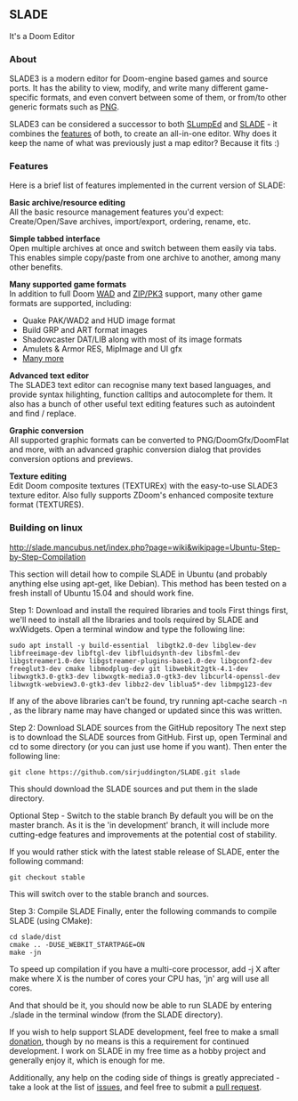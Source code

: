 ## SLADE  
It's a Doom Editor

### About

SLADE3 is a modern editor for Doom-engine based games and source ports. It has the ability to view, modify, and write many different game-specific formats, and even convert between some of them, or from/to other generic formats such as [PNG](http://doomwiki.org/wiki/PNG).

SLADE3 can be considered a successor to both [SLumpEd](http://doomwiki.org/wiki/SLumpEd) and [SLADE](http://doomwiki.org/wiki/SLADE) - it combines the [features](https://github.com/sirjuddington/SLADE/wiki/Features) of both, to create an all-in-one editor. Why does it keep the name of what was previously just a map editor? Because it fits :)

### Features

Here is a brief list of features implemented in the current version of SLADE:

**Basic archive/resource editing**  
All the basic resource management features you'd expect: Create/Open/Save archives, import/export, ordering, rename, etc.

**Simple tabbed interface**  
Open multiple archives at once and switch between them easily via tabs. This enables simple copy/paste from one archive to another, among many other benefits.

**Many supported game formats**  
In addition to full Doom [WAD](http://doomwiki.org/wiki/WAD) and [ZIP/PK3](http://doomwiki.org/wiki/PK3) support, many other game formats are supported, including:
* Quake PAK/WAD2 and HUD image format
* Build GRP and ART format images
* Shadowcaster DAT/LIB along with most of its image formats
* Amulets & Armor RES, MipImage and UI gfx
* [Many more](https://github.com/sirjuddington/SLADE/wiki/Supported-Data-Formats)

**Advanced text editor**  
The SLADE3 text editor can recognise many text based languages, and provide syntax hilighting, function calltips and autocomplete for them. It also has a bunch of other useful text editing features such as autoindent and find / replace.

**Graphic conversion**  
All supported graphic formats can be converted to PNG/DoomGfx/DoomFlat and more, with an advanced graphic conversion dialog that provides conversion options and previews.

**Texture editing**  
Edit Doom composite textures (TEXTUREx) with the easy-to-use SLADE3 texture editor. Also fully supports ZDoom's enhanced composite texture format (TEXTURES).

### Building on linux
http://slade.mancubus.net/index.php?page=wiki&wikipage=Ubuntu-Step-by-Step-Compilation

This section will detail how to compile SLADE in Ubuntu (and probably anything else using apt-get, like Debian). This method has been tested on a fresh install of Ubuntu 15.04 and should work fine.

Step 1: Download and install the required libraries and tools
First things first, we'll need to install all the libraries and tools required by SLADE and wxWidgets. Open a terminal window and type the following line:


```
sudo apt install -y build-essential  libgtk2.0-dev libglew-dev libfreeimage-dev libftgl-dev libfluidsynth-dev libsfml-dev libgstreamer1.0-dev libgstreamer-plugins-base1.0-dev libgconf2-dev freeglut3-dev cmake libmodplug-dev git libwebkit2gtk-4.1-dev libwxgtk3.0-gtk3-dev libwxgtk-media3.0-gtk3-dev libcurl4-openssl-dev libwxgtk-webview3.0-gtk3-dev libbz2-dev liblua5*-dev libmpg123-dev
```



If any of the above libraries can't be found, try running apt-cache search -n <libname>, as the library name may have changed or updated since this was written.

Step 2: Download SLADE sources from the GitHub repository
The next step is to download the SLADE sources from GitHub. First up, open Terminal and cd to some directory (or you can just use home if you want). Then enter the following line:


```
git clone https://github.com/sirjuddington/SLADE.git slade
```

This should download the SLADE sources and put them in the slade directory.

Optional Step - Switch to the stable branch
By default you will be on the master branch. As it is the 'in development' branch, it will include more cutting-edge features and improvements at the potential cost of stability.

If you would rather stick with the latest stable release of SLADE, enter the following command:


```
git checkout stable
```

This will switch over to the stable branch and sources.

Step 3: Compile SLADE
Finally, enter the following commands to compile SLADE (using CMake):


```
cd slade/dist
cmake .. -DUSE_WEBKIT_STARTPAGE=ON
make -jn
```

To speed up compilation if you have a multi-core processor, add -j X after make where X is the number of cores your CPU has, 'jn' arg will use all cores.

And that should be it, you should now be able to run SLADE by entering ./slade in the terminal window (from the SLADE directory).

If you wish to help support SLADE development, feel free to make a small [donation](https://www.paypal.me/sirjuddington), though by no means is this a requirement for continued development. I work on SLADE in my free time as a hobby project and generally enjoy it, which is enough for me.

Additionally, any help on the coding side of things is greatly appreciated - take a look at the list of [issues](https://github.com/sirjuddington/SLADE/issues), and feel free to submit a [pull request](https://github.com/sirjuddington/SLADE/pulls).

